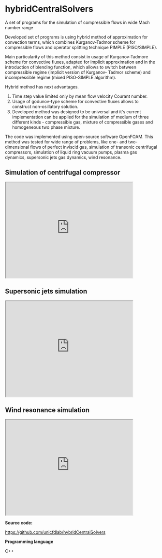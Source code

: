 hybridCentralSolvers
====================

A set of programs for the simulation of compressible flows in wide Mach number range

Developed set of programs is using hybrid method of approximation for convection terms,
which combines Kurganov-Tadmor scheme for compressible flows and operator splitting
technique PIMPLE (PISO/SIMPLE).

Main particularity of this method consist in usage of Kurganov-Tadmore scheme for 
convective fluxes, adapted for implicit approximation and in the introduction of
blending function, which allows to switch between compressible regime (implicit version of Kurganov-
Tadmor scheme) and incompressible regime (mixed PISO-SIMPLE algorithm).

Hybrid method has next advantages.

1. Time step value limited only by mean flow velocity Courant number.
2. Usage of godunov-type scheme for convective fluxes allows to construct non-osillatory 
solution.
3. Developed method was designed to be universal and it's current implementation
can be applied for the simulation of medium of three different kinds - 
compressible gas, mixture of compressible gases and homogeneous two phase mixture.

The code was implemented using open-source software OpenFOAM. 
This method was tested for wide range of problems, like one- and two- dimensional
flows of perfect inviscid gas, simulation of transonic centrifugal compressors,
simulation of liquid ring vacuum pumps, plasma gas dynamics, supersonic jets
gas dynamics, wind resonance.

Simulation of centrifugal compressor
------------------------------------

<iframe width="420" height="315"
src="https://www.youtube.com/embed/Egf8vtIGJL8">
</iframe>

Supersonic jets simulation
--------------------------

<iframe width="420" height="315"
src="https://www.youtube.com/embed/QgtsqaMp6dw">
</iframe>

Wind resonance simulation
-------------------------

<iframe width="420" height="315"
src="https://www.youtube.com/embed/tosM8sNfkho">
</iframe>

**Source code:**

<https://github.com/unicfdlab/hybridCentralSolvers>

**Programming language**

C++

